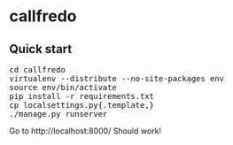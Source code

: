 callfredo
=========

Quick start
-----------

<pre>
cd callfredo
virtualenv --distribute --no-site-packages env
source env/bin/activate
pip install -r requirements.txt
cp localsettings.py{.template,}
./manage.py runserver
</pre>

Go to http://localhost:8000/ Should work!
